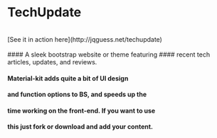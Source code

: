 # TechUpdate
<br />
[See it in action here](http://jqguess.net/techupdate)
<br />
<br />
#### A sleek bootstrap website or theme featuring
#### recent tech articles, updates, and reviews. 

#### Material-kit adds quite a bit of UI design
#### and function options to BS, and speeds up the
#### time working on the front-end. If you want to use
#### this just fork or download and add your content. 
